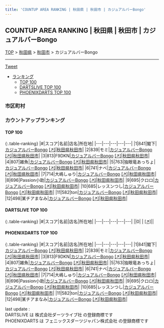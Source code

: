 ```yaml
---
title: 'COUNTUP AREA RANKING | 秋田県 | 秋田市 | カジュアルバーBongo'
---
```

## COUNTUP AREA RANKING | 秋田県 | 秋田市 | カジュアルバーBongo

[TOP](/darts/rank/) > [秋田県](/darts/rank/秋田県/) > [秋田市](/darts/rank/秋田県/秋田市/) > カジュアルバーBongo

___

<a href="https://twitter.com/share?ref_src=twsrc%5Etfw" data-text="COUNTUP AREA RANKING | 秋田県秋田市カジュアルバーBongo" class="twitter-share-button" data-hashtags="DARTSLIVE,PHOENIXDARTS,darts,ダーツ" data-show-count="false">Tweet</a>

* [ランキング](#カウントアップランキング)
    * [TOP 100](#top-100)
    * [DARTSLIVE TOP 100](#dartslive-top-100)
    * [PHOENIXDARTS TOP 100](#phoenixdarts-top-100)

### 市区町村

<ul>

</ul>

### カウントアップランキング

#### TOP 100



{:.table-ranking}
|#|スコア|名前|店名|所在地|
|---|---|---|---|---|
|1|841|<span class="rank-name-pd">閣下</span>|<a href="/darts/rank/shops/85940.html">カジュアルバーBongo</a> <a href="https://vs.phoenixdarts.com/jp/shop/shopDetailInfo/s_85940?s_seq=85940">[↗]</a>|<a href="/darts/rank/秋田県/秋田市">秋田県秋田市</a>|
|2|839|<span class="rank-name-pd">モミ</span>|<a href="/darts/rank/shops/85940.html">カジュアルバーBongo</a> <a href="https://vs.phoenixdarts.com/jp/shop/shopDetailInfo/s_85940?s_seq=85940">[↗]</a>|<a href="/darts/rank/秋田県/秋田市">秋田県秋田市</a>|
|3|813|<span class="rank-name-pd">F9DKN</span>|<a href="/darts/rank/shops/85940.html">カジュアルバーBongo</a> <a href="https://vs.phoenixdarts.com/jp/shop/shopDetailInfo/s_85940?s_seq=85940">[↗]</a>|<a href="/darts/rank/秋田県/秋田市">秋田県秋田市</a>|
|4|807|<span class="rank-name-pd">雑魚</span>|<a href="/darts/rank/shops/85940.html">カジュアルバーBongo</a> <a href="https://vs.phoenixdarts.com/jp/shop/shopDetailInfo/s_85940?s_seq=85940">[↗]</a>|<a href="/darts/rank/秋田県/秋田市">秋田県秋田市</a>|
|5|763|<span class="rank-name-pd">独眼竜あっちょ</span>|<a href="/darts/rank/shops/85940.html">カジュアルバーBongo</a> <a href="https://vs.phoenixdarts.com/jp/shop/shopDetailInfo/s_85940?s_seq=85940">[↗]</a>|<a href="/darts/rank/秋田県/秋田市">秋田県秋田市</a>|
|6|741|<span class="rank-name-pd">ナベ</span>|<a href="/darts/rank/shops/85940.html">カジュアルバーBongo</a> <a href="https://vs.phoenixdarts.com/jp/shop/shopDetailInfo/s_85940?s_seq=85940">[↗]</a>|<a href="/darts/rank/秋田県/秋田市">秋田県秋田市</a>|
|7|714|<span class="rank-name-pd">大嶋しゅり</span>|<a href="/darts/rank/shops/85940.html">カジュアルバーBongo</a> <a href="https://vs.phoenixdarts.com/jp/shop/shopDetailInfo/s_85940?s_seq=85940">[↗]</a>|<a href="/darts/rank/秋田県/秋田市">秋田県秋田市</a>|
|8|696|<span class="rank-name-pd">Passion小助</span>|<a href="/darts/rank/shops/85940.html">カジュアルバーBongo</a> <a href="https://vs.phoenixdarts.com/jp/shop/shopDetailInfo/s_85940?s_seq=85940">[↗]</a>|<a href="/darts/rank/秋田県/秋田市">秋田県秋田市</a>|
|9|695|<span class="rank-name-pd">クロロ</span>|<a href="/darts/rank/shops/85940.html">カジュアルバーBongo</a> <a href="https://vs.phoenixdarts.com/jp/shop/shopDetailInfo/s_85940?s_seq=85940">[↗]</a>|<a href="/darts/rank/秋田県/秋田市">秋田県秋田市</a>|
|10|685|<span class="rank-name-pd">レッスンつし</span>|<a href="/darts/rank/shops/85940.html">カジュアルバーBongo</a> <a href="https://vs.phoenixdarts.com/jp/shop/shopDetailInfo/s_85940?s_seq=85940">[↗]</a>|<a href="/darts/rank/秋田県/秋田市">秋田県秋田市</a>|
|11|582|<span class="rank-name-pd">ton</span>|<a href="/darts/rank/shops/85940.html">カジュアルバーBongo</a> <a href="https://vs.phoenixdarts.com/jp/shop/shopDetailInfo/s_85940?s_seq=85940">[↗]</a>|<a href="/darts/rank/秋田県/秋田市">秋田県秋田市</a>|
|12|498|<span class="rank-name-pd">某チアまなみ</span>|<a href="/darts/rank/shops/85940.html">カジュアルバーBongo</a> <a href="https://vs.phoenixdarts.com/jp/shop/shopDetailInfo/s_85940?s_seq=85940">[↗]</a>|<a href="/darts/rank/秋田県/秋田市">秋田県秋田市</a>|


#### DARTSLIVE TOP 100



{:.table-ranking}
|#|スコア|名前|店名|所在地|
|---|---|---|---|---|
||0|<span class="rank-name-dl"> </span>|<a href="/darts/rank/shops/.html"></a> <a href="">[↗]</a>|<a href="/darts/rank//"></a>|


#### PHOENIXDARTS TOP 100



{:.table-ranking}
|#|スコア|名前|店名|所在地|
|---|---|---|---|---|
|1|841|<span class="rank-name-pd">閣下</span>|<a href="/darts/rank/shops/85940.html">カジュアルバーBongo</a> <a href="https://vs.phoenixdarts.com/jp/shop/shopDetailInfo/s_85940?s_seq=85940">[↗]</a>|<a href="/darts/rank/秋田県/秋田市">秋田県秋田市</a>|
|2|839|<span class="rank-name-pd">モミ</span>|<a href="/darts/rank/shops/85940.html">カジュアルバーBongo</a> <a href="https://vs.phoenixdarts.com/jp/shop/shopDetailInfo/s_85940?s_seq=85940">[↗]</a>|<a href="/darts/rank/秋田県/秋田市">秋田県秋田市</a>|
|3|813|<span class="rank-name-pd">F9DKN</span>|<a href="/darts/rank/shops/85940.html">カジュアルバーBongo</a> <a href="https://vs.phoenixdarts.com/jp/shop/shopDetailInfo/s_85940?s_seq=85940">[↗]</a>|<a href="/darts/rank/秋田県/秋田市">秋田県秋田市</a>|
|4|807|<span class="rank-name-pd">雑魚</span>|<a href="/darts/rank/shops/85940.html">カジュアルバーBongo</a> <a href="https://vs.phoenixdarts.com/jp/shop/shopDetailInfo/s_85940?s_seq=85940">[↗]</a>|<a href="/darts/rank/秋田県/秋田市">秋田県秋田市</a>|
|5|763|<span class="rank-name-pd">独眼竜あっちょ</span>|<a href="/darts/rank/shops/85940.html">カジュアルバーBongo</a> <a href="https://vs.phoenixdarts.com/jp/shop/shopDetailInfo/s_85940?s_seq=85940">[↗]</a>|<a href="/darts/rank/秋田県/秋田市">秋田県秋田市</a>|
|6|741|<span class="rank-name-pd">ナベ</span>|<a href="/darts/rank/shops/85940.html">カジュアルバーBongo</a> <a href="https://vs.phoenixdarts.com/jp/shop/shopDetailInfo/s_85940?s_seq=85940">[↗]</a>|<a href="/darts/rank/秋田県/秋田市">秋田県秋田市</a>|
|7|714|<span class="rank-name-pd">大嶋しゅり</span>|<a href="/darts/rank/shops/85940.html">カジュアルバーBongo</a> <a href="https://vs.phoenixdarts.com/jp/shop/shopDetailInfo/s_85940?s_seq=85940">[↗]</a>|<a href="/darts/rank/秋田県/秋田市">秋田県秋田市</a>|
|8|696|<span class="rank-name-pd">Passion小助</span>|<a href="/darts/rank/shops/85940.html">カジュアルバーBongo</a> <a href="https://vs.phoenixdarts.com/jp/shop/shopDetailInfo/s_85940?s_seq=85940">[↗]</a>|<a href="/darts/rank/秋田県/秋田市">秋田県秋田市</a>|
|9|695|<span class="rank-name-pd">クロロ</span>|<a href="/darts/rank/shops/85940.html">カジュアルバーBongo</a> <a href="https://vs.phoenixdarts.com/jp/shop/shopDetailInfo/s_85940?s_seq=85940">[↗]</a>|<a href="/darts/rank/秋田県/秋田市">秋田県秋田市</a>|
|10|685|<span class="rank-name-pd">レッスンつし</span>|<a href="/darts/rank/shops/85940.html">カジュアルバーBongo</a> <a href="https://vs.phoenixdarts.com/jp/shop/shopDetailInfo/s_85940?s_seq=85940">[↗]</a>|<a href="/darts/rank/秋田県/秋田市">秋田県秋田市</a>|
|11|582|<span class="rank-name-pd">ton</span>|<a href="/darts/rank/shops/85940.html">カジュアルバーBongo</a> <a href="https://vs.phoenixdarts.com/jp/shop/shopDetailInfo/s_85940?s_seq=85940">[↗]</a>|<a href="/darts/rank/秋田県/秋田市">秋田県秋田市</a>|
|12|498|<span class="rank-name-pd">某チアまなみ</span>|<a href="/darts/rank/shops/85940.html">カジュアルバーBongo</a> <a href="https://vs.phoenixdarts.com/jp/shop/shopDetailInfo/s_85940?s_seq=85940">[↗]</a>|<a href="/darts/rank/秋田県/秋田市">秋田県秋田市</a>|


<div class="footer border-top border-gray-light mt-5 pt-3 text-right text-gray">
    last update : <span style="font-weight: italic" id="foot_last_modified"></span><br />
    DARTSLIVE は 株式会社ダーツライブ社 の登録商標です<br />
    PHOENIXDARTS は フェニックスダーツジャパン株式会社 の登録商標です<br />
</div>

<script src="https://cdnjs.cloudflare.com/ajax/libs/jquery.tablesorter/2.31.3/js/jquery.tablesorter.min.js" integrity="sha512-qzgd5cYSZcosqpzpn7zF2ZId8f/8CHmFKZ8j7mU4OUXTNRd5g+ZHBPsgKEwoqxCtdQvExE5LprwwPAgoicguNg==" crossorigin="anonymous" referrerpolicy="no-referrer"></script>
<link rel="stylesheet" href="https://cdnjs.cloudflare.com/ajax/libs/jquery.tablesorter/2.31.3/css/theme.default.min.css" integrity="sha512-wghhOJkjQX0Lh3NSWvNKeZ0ZpNn+SPVXX1Qyc9OCaogADktxrBiBdKGDoqVUOyhStvMBmJQ8ZdMHiR3wuEq8+w==" crossorigin="anonymous" referrerpolicy="no-referrer" />
<script>
$(function() {
    $(".table-ranking").tablesorter({sortList:[[0, 0]]});
    $("#foot_last_modified").text(formatDate(new Date(document.lastModified), 'yyyy-MM-dd HH:mm:ss'));
});
</script>

<script async src="https://platform.twitter.com/widgets.js" charset="utf-8"></script>